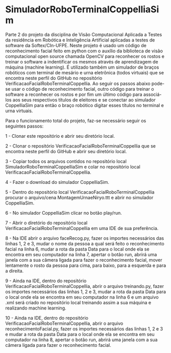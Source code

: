 # SimuladorRoboTerminalCoppelliaSim

Parte 2 do projeto da disciplina de Visão Computacional Aplicada a Testes da residência em Robótica e Inteligência Artificial aplicadas a testes de software da Softex/CIn-UFPE. Neste projeto é usado um código de reconhecimento facial feito em python com o auxílio da biblioteca de visão computacional open source chamada OpenCV para reconhecer os rostos e treinar o software a indentificar os mesmos através de aprendizagem de máquina (machine learning). É utilizado também um simulador de braços robóticos com terminal de mesário e urna eletrônica (todos virtuais) que se encontra neste perfil do GitHub no repositório VerificacaoFacialRoboTerminalCoppellia. Ao seguir os passos abaixo pode-se usar o código de reconhecimento facial, outro código para treinar o software a reconhecer os rostos e por fim um último código para associá-los aos seus respectivos títulos de eleitores e se conectar ao simulador CoppelliaSim para então o braço robótico digitar esses títulos no terminal e urna virtuais.

Para o funcionamento total do projeto, faz-se necessário seguir os seguintes passos:

1 - Clonar este repositório e abrir seu diretório local.

2 - Clonar o repositório VerificacaoFacialRoboTerminalCoppellia que se encontra neste perfil do GitHub e abrir seu diretório local.

3 - Copiar todos os arquivos contidos no repositório local SimuladorRoboTerminalCoppelliaSim e colar no repositório local VerificacaoFacialRoboTerminalCoppellia.

4 - Fazer o download do simulador CoppelliaSim.

5 - Dentro do repositório local VerificacaoFacialRoboTerminalCoppellia procurar o arquivo/cena MontagemUrnaeNiryo.ttt e abrir no simulador CoppelliaSim.

6 - No simulador CoppelliaSim clicar no botão play/run.

7 - Abrir o diretório do repositório local VerificacaoFacialRoboTerminalCoppellia em uma IDE de sua preferência.

8 - Na IDE abrir o arquivo faceRecog.py, fazer os importes necessários das linhas 1, 2 e 3, mudar o nome da pessoa a qual será feito o reconhecimento facial na linha 6, mudar a rota da pasta Data para o local onde ela se encontra em seu computador na linha 7, apertar o botão run, abrirá uma janela com a sua câmera ligada para fazer o reconhecimento facial, mover lentamente o rosto da pessoa para cima, para baixo, para a esquerda e para a direita.

9 - Ainda na IDE, dentro do repositório VerificacaoFacialRoboTerminalCoppellia, abrir o arquivo treinando.py, fazer os importes necessários das linhas 1, 2 e 3, mudar a rota da pasta Data para o local onde ela se encontra em seu computador na linha 6 e um arquivo .xml será criado no repositório local treinando assim a sua máquina e realizando machine learning.

10 - Ainda na IDE, dentro do repositório VerificacaoFacialRoboTerminalCoppellia, abrir o arquivo reconhecimentoFacial.py, fazer os importes necessários das linhas 1, 2 e 3 e mudar a rota da pasta Data para o local onde ela se encontra em seu computador na linha 8, apertar o botão run, abrirá uma janela com a sua câmera ligada para fazer o reconhecimento facial.
